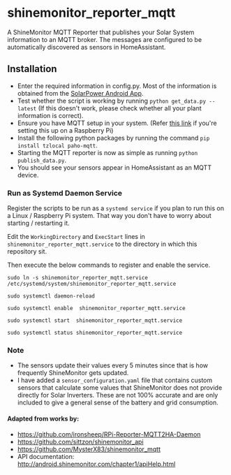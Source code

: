 # shinemonitor_reporter_mqtt
A ShineMonitor MQTT Reporter that publishes your Solar System information to an MQTT broker. 
The messages are configured to be automatically discovered as sensors in HomeAssistant.

## Installation
* Enter the required information in config.py. Most of the information is obtained from the [SolarPower Android App](https://play.google.com/store/apps/details?id=wifiapp.volfw.solarpower).
* Test whether the script is working by running `python get_data.py --latest` (If this doesn't work, please check whether all your plant information is correct).
* Ensure you have MQTT setup in your system. (Refer [this link](https://pimylifeup.com/raspberry-pi-mosquitto-mqtt-server/) if you're setting this up on a Raspberry Pi)
* Install the following python packages by running the command `pip install tzlocal paho-mqtt`.
* Starting the MQTT reporter is now as simple as running `python publish_data.py`.
* You should see your sensors appear in HomeAssistant as an MQTT device.

### Run as Systemd Daemon Service
Register the scripts to be run as a `systemd service` if you plan to run this on a Linux / Raspberry Pi system. That way you don't have to worry about starting / restarting it.  

Edit the `WorkingDirectory` and `ExecStart` lines in `shinemonitor_reporter_mqtt.service` to the directory in which this repository sit.

Then execute the below commands to register and enable the service.

```commandline
sudo ln -s shinemonitor_reporter_mqtt.service /etc/systemd/system/shinemonitor_reporter_mqtt.service

sudo systemctl daemon-reload

sudo systemctl enable  shinemonitor_reporter_mqtt.service

sudo systemctl start  shinemonitor_reporter_mqtt.service

sudo systemctl status shinemonitor_reporter_mqtt.service
```

### Note
* The sensors update their values every 5 minutes since that is how frequently ShineMonitor gets updated.
* I have added a `sensor_configuration.yaml` file that contains custom sensors that calculate some values that ShineMonitor does not provide directly for Solar Inverters. These are not 100% accurate and are only included to give a general sense of the battery and grid consumption.

#### Adapted from works by:  
* https://github.com/ironsheep/RPi-Reporter-MQTT2HA-Daemon  
* https://github.com/sittzon/shinemonitor_api  
* https://github.com/MysterX83/shinemonitor_mqtt  
* API documentation: http://android.shinemonitor.com/chapter1/apiHelp.html
